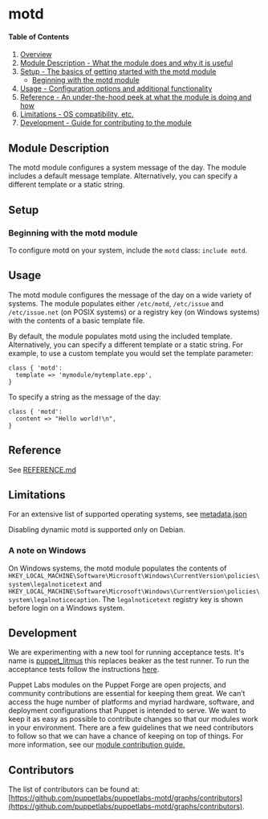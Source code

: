 # motd

#### Table of Contents

1. [Overview](#overview)
2. [Module Description - What the module does and why it is useful](#module-description)
3. [Setup - The basics of getting started with the motd module](#setup)
    * [Beginning with the motd module](#beginning-with-the-motd-module)
4. [Usage - Configuration options and additional functionality](#usage)
5. [Reference - An under-the-hood peek at what the module is doing and how](#reference)
6. [Limitations - OS compatibility, etc.](#limitations)
7. [Development - Guide for contributing to the module](#development)

## Module Description

The motd module configures a system message of the day. The module includes a default message template. Alternatively, you can specify a different template or a static string.

## Setup

### Beginning with the motd module

To configure motd on your system, include the `motd` class: `include motd`.

## Usage

The motd module configures the message of the day on a wide variety of systems. The module populates either `/etc/motd`, `/etc/issue` and `/etc/issue.net` (on POSIX systems) or a registry key (on Windows systems) with the contents of a basic template file.

By default, the module populates motd using the included template. Alternatively, you can specify a different template or a static string. For example, to use a custom template you would set the template parameter:

```puppet
class { 'motd':
  template => 'mymodule/mytemplate.epp',
}
```

To specify a string as the message of the day:

```puppet
class { 'motd':
  content => "Hello world!\n",
}
```

## Reference

See [REFERENCE.md](https://github.com/puppetlabs/puppetlabs-motd/blob/master/REFERENCE.md)

## Limitations

For an extensive list of supported operating systems, see [metadata.json](https://github.com/puppetlabs/puppetlabs-motd/blob/master/metadata.json)

Disabling dynamic motd is supported only on Debian.

### A note on Windows

On Windows systems, the motd module populates the contents of `HKEY_LOCAL_MACHINE\Software\Microsoft\Windows\CurrentVersion\policies\system\legalnoticetext` and `HKEY_LOCAL_MACHINE\Software\Microsoft\Windows\CurrentVersion\policies\system\legalnoticecaption`. The `legalnoticetext` registry key is shown before login on a Windows system.

## Development

We are experimenting with a new tool for running acceptance tests. It's name is [puppet_litmus](https://github.com/puppetlabs/puppet_litmus) this replaces beaker as the test runner. To run the acceptance tests follow the instructions [here](https://github.com/puppetlabs/puppet_litmus/wiki/Tutorial:-use-Litmus-to-execute-acceptance-tests-with-a-sample-module-(MoTD)#install-the-necessary-gems-for-the-module).

Puppet Labs modules on the Puppet Forge are open projects, and community contributions are essential for keeping them great. We can’t access the huge number of platforms and myriad hardware, software, and deployment configurations that Puppet is intended to serve. We want to keep it as easy as possible to contribute changes so that our modules work in your environment. There are a few guidelines that we need contributors to follow so that we can have a chance of keeping on top of things. For more information, see our [module contribution guide.](https://docs.puppetlabs.com/forge/contributing.html)

## Contributors

The list of contributors can be found at: [https://github.com/puppetlabs/puppetlabs-motd/graphs/contributors](https://github.com/puppetlabs/puppetlabs-motd/graphs/contributors).
